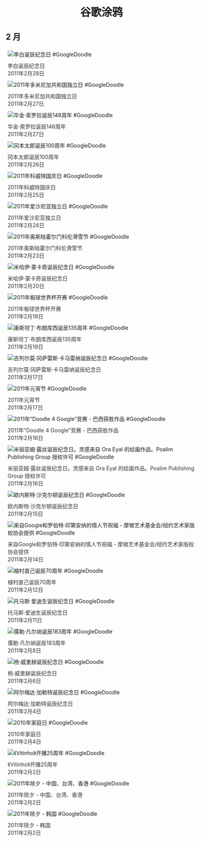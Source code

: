 
<h1 align="center"> 谷歌涂鸦 </h1>




## 2 月

<div class="image">


<img src="" alt="李白诞辰纪念日 #GoogleDoodle" style="margin: 5px"/>
<div class="info" style="font-size: 14px; color:#333333; margin:5px"><div class="title">李白诞辰纪念日</div><div class="date">2011年2月28日</div></div>

<img src="" alt="2011年多米尼加共和国独立日 #GoogleDoodle" style="margin: 5px"/>
<div class="info" style="font-size: 14px; color:#333333; margin:5px"><div class="title">2011年多米尼加共和国独立日</div><div class="date">2011年2月27日</div></div>

<img src="" alt="华金·索罗拉诞辰148周年 #GoogleDoodle" style="margin: 5px"/>
<div class="info" style="font-size: 14px; color:#333333; margin:5px"><div class="title">华金·索罗拉诞辰148周年</div><div class="date">2011年2月27日</div></div>

<img src="" alt="冈本太郎诞辰100周年 #GoogleDoodle" style="margin: 5px"/>
<div class="info" style="font-size: 14px; color:#333333; margin:5px"><div class="title">冈本太郎诞辰100周年</div><div class="date">2011年2月26日</div></div>

<img src="" alt="2011年科威特国庆日 #GoogleDoodle" style="margin: 5px"/>
<div class="info" style="font-size: 14px; color:#333333; margin:5px"><div class="title">2011年科威特国庆日</div><div class="date">2011年2月25日</div></div>

<img src="" alt="2011年爱沙尼亚独立日 #GoogleDoodle" style="margin: 5px"/>
<div class="info" style="font-size: 14px; color:#333333; margin:5px"><div class="title">2011年爱沙尼亚独立日</div><div class="date">2011年2月24日</div></div>

<img src="" alt="2011年奥斯陆霍尔门科伦滑雪节 #GoogleDoodle" style="margin: 5px"/>
<div class="info" style="font-size: 14px; color:#333333; margin:5px"><div class="title">2011年奥斯陆霍尔门科伦滑雪节</div><div class="date">2011年2月23日</div></div>

<img src="" alt="米哈伊·蒙卡奇诞辰纪念日 #GoogleDoodle" style="margin: 5px"/>
<div class="info" style="font-size: 14px; color:#333333; margin:5px"><div class="title">米哈伊·蒙卡奇诞辰纪念日</div><div class="date">2011年2月20日</div></div>

<img src="" alt="2011年板球世界杯开赛 #GoogleDoodle" style="margin: 5px"/>
<div class="info" style="font-size: 14px; color:#333333; margin:5px"><div class="title">2011年板球世界杯开赛</div><div class="date">2011年2月19日</div></div>

<img src="" alt="康斯坦丁·布朗库西诞辰135周年 #GoogleDoodle" style="margin: 5px"/>
<div class="info" style="font-size: 14px; color:#333333; margin:5px"><div class="title">康斯坦丁·布朗库西诞辰135周年</div><div class="date">2011年2月19日</div></div>

<img src="" alt="吉列尔莫·冈萨雷斯·卡马雷纳诞辰纪念日 #GoogleDoodle" style="margin: 5px"/>
<div class="info" style="font-size: 14px; color:#333333; margin:5px"><div class="title">吉列尔莫·冈萨雷斯·卡马雷纳诞辰纪念日</div><div class="date">2011年2月17日</div></div>

<img src="" alt="2011年元宵节 #GoogleDoodle" style="margin: 5px"/>
<div class="info" style="font-size: 14px; color:#333333; margin:5px"><div class="title">2011年元宵节</div><div class="date">2011年2月17日</div></div>

<img src="" alt="2011年“Doodle 4 Google”竞赛 - 巴西获胜作品 #GoogleDoodle" style="margin: 5px"/>
<div class="info" style="font-size: 14px; color:#333333; margin:5px"><div class="title">2011年“Doodle 4 Google”竞赛 - 巴西获胜作品</div><div class="date">2011年2月16日</div></div>

<img src="" alt="米丽亚姆·露丝诞辰纪念日。灵感来自 Ora Eyal 的绘画作品。Poalim Publishing Group 授权许可 #GoogleDoodle" style="margin: 5px"/>
<div class="info" style="font-size: 14px; color:#333333; margin:5px"><div class="title">米丽亚姆·露丝诞辰纪念日。灵感来自 Ora Eyal 的绘画作品。Poalim Publishing Group 授权许可</div><div class="date">2011年2月16日</div></div>

<img src="" alt="欧内斯特·沙克尔顿诞辰纪念日 #GoogleDoodle" style="margin: 5px"/>
<div class="info" style="font-size: 14px; color:#333333; margin:5px"><div class="title">欧内斯特·沙克尔顿诞辰纪念日</div><div class="date">2011年2月15日</div></div>

<img src="" alt="来自Google和罗伯特·印第安纳的情人节祝福 - 摩根艺术基金会/纽约艺术家版权协会提供 #GoogleDoodle" style="margin: 5px"/>
<div class="info" style="font-size: 14px; color:#333333; margin:5px"><div class="title">来自Google和罗伯特·印第安纳的情人节祝福 - 摩根艺术基金会/纽约艺术家版权协会提供</div><div class="date">2011年2月14日</div></div>

<img src="" alt="植村直己诞辰70周年 #GoogleDoodle" style="margin: 5px"/>
<div class="info" style="font-size: 14px; color:#333333; margin:5px"><div class="title">植村直己诞辰70周年</div><div class="date">2011年2月12日</div></div>

<img src="" alt="托马斯·爱迪生诞辰纪念日 #GoogleDoodle" style="margin: 5px"/>
<div class="info" style="font-size: 14px; color:#333333; margin:5px"><div class="title">托马斯·爱迪生诞辰纪念日</div><div class="date">2011年2月11日</div></div>

<img src="" alt="儒勒·凡尔纳诞辰183周年 #GoogleDoodle" style="margin: 5px"/>
<div class="info" style="font-size: 14px; color:#333333; margin:5px"><div class="title">儒勒·凡尔纳诞辰183周年</div><div class="date">2011年2月8日</div></div>

<img src="" alt="杨·威里赫诞辰纪念日 #GoogleDoodle" style="margin: 5px"/>
<div class="info" style="font-size: 14px; color:#333333; margin:5px"><div class="title">杨·威里赫诞辰纪念日</div><div class="date">2011年2月6日</div></div>

<img src="" alt="阿尔梅达·加勒特诞辰纪念日 #GoogleDoodle" style="margin: 5px"/>
<div class="info" style="font-size: 14px; color:#333333; margin:5px"><div class="title">阿尔梅达·加勒特诞辰纪念日</div><div class="date">2011年2月4日</div></div>

<img src="" alt="2010年家庭日 #GoogleDoodle" style="margin: 5px"/>
<div class="info" style="font-size: 14px; color:#333333; margin:5px"><div class="title">2010年家庭日</div><div class="date">2011年2月4日</div></div>

<img src="" alt="《Vitinho》开播25周年 #GoogleDoodle" style="margin: 5px"/>
<div class="info" style="font-size: 14px; color:#333333; margin:5px"><div class="title">《Vitinho》开播25周年</div><div class="date">2011年2月2日</div></div>

<img src="" alt="2011年除夕 - 中国、台湾、香港 #GoogleDoodle" style="margin: 5px"/>
<div class="info" style="font-size: 14px; color:#333333; margin:5px"><div class="title">2011年除夕 - 中国、台湾、香港</div><div class="date">2011年2月2日</div></div>

<img src="" alt="2011年除夕 - 韩国 #GoogleDoodle" style="margin: 5px"/>
<div class="info" style="font-size: 14px; color:#333333; margin:5px"><div class="title">2011年除夕 - 韩国</div><div class="date">2011年2月2日</div></div>

</div>








